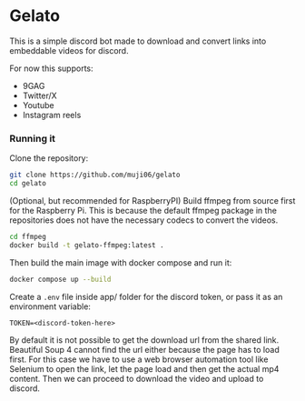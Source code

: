 # Gelato

This is a simple discord bot made to download and convert links into embeddable videos for discord.

For now this supports: 
- 9GAG
- Twitter/X
- Youtube
- Instagram reels

### Running it
Clone the repository:
```bash
git clone https://github.com/muji06/gelato
cd gelato
```

(Optional, but recommended for RaspberryPI) Build ffmpeg from source first for the Raspberry Pi. This is because the default ffmpeg package in the repositories does not have the necessary codecs to convert the videos.

```bash
cd ffmpeg
docker build -t gelato-ffmpeg:latest .
```

Then build the main image with docker compose and run it:
```bash
docker compose up --build
```

Create a `.env` file inside app/ folder for the discord token, or pass it as an environment variable:
```
TOKEN=<discord-token-here>
```


By default it is not possible to get the download url from the shared link. Beautiful Soup 4 cannot find the url either because the page has to load first.
For this case we have to use a web browser automation tool like Selenium to open the link, let the page load and then get the actual mp4 content. Then we can proceed to download the video and upload to discord.


